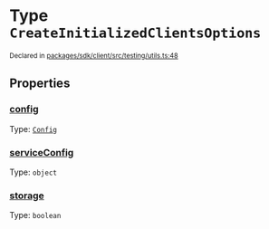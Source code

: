 # Type `CreateInitializedClientsOptions`
<sub>Declared in [packages/sdk/client/src/testing/utils.ts:48](https://github.com/dxos/dxos/blob/bdc1200dc/packages/sdk/client/src/testing/utils.ts#L48)</sub>




## Properties
### [config](https://github.com/dxos/dxos/blob/bdc1200dc/packages/sdk/client/src/testing/utils.ts#L49)
Type: <code>[Config](/api/@dxos/client/classes/Config)</code>




### [serviceConfig](https://github.com/dxos/dxos/blob/bdc1200dc/packages/sdk/client/src/testing/utils.ts#L51)
Type: <code>object</code>




### [storage](https://github.com/dxos/dxos/blob/bdc1200dc/packages/sdk/client/src/testing/utils.ts#L50)
Type: <code>boolean</code>





